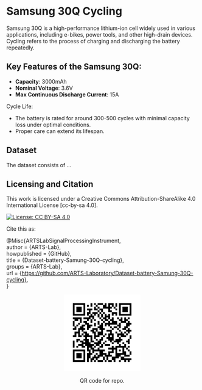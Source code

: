 # **Samsung 30Q Cycling**

Samsung 30Q is a high-performance lithium-ion cell widely used in various applications, including e-bikes, power tools, and other high-drain devices. Cycling refers to the process of charging and discharging the battery repeatedly.

## Key Features of the Samsung 30Q:
- **Capacity**: 3000mAh
- **Nominal Voltage**: 3.6V
- **Max Continuous Discharge Current**: 15A

Cycle Life:
   - The battery is rated for around 300-500 cycles with minimal capacity loss under optimal conditions.
   - Proper care can extend its lifespan.

## Dataset
The dataset consists of ...

## Licensing and Citation

This work is licensed under a Creative Commons Attribution-ShareAlike 4.0 International License [cc-by-sa 4.0].

[![License: CC BY-SA 4.0](https://img.shields.io/badge/License-CC_BY--SA_4.0-lightgrey.svg)](https://creativecommons.org/licenses/by-sa/4.0/)


Cite this as: 

@Misc{ARTSLabSignalProcessingInstrument,    
  author = {ARTS-Lab},  
  howpublished = {GitHub},  
  title  = {Dataset-battery-Samung-30Q-cycling},    
  groups = {ARTS-Lab},    
  url    = {https://github.com/ARTS-Laboratory/Dataset-battery-Samung-30Q-cycling},   
}

<p align="center">
<img src="media/QR-code.png" alt="drawing" width="200"/>
</p>
<p align="center">
QR code for repo.
</p>





